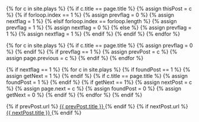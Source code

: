 {% for c in site.plays %}
{% if c.title == page.title %}
  {% assign thisPost = c %}
  {% if forloop.index == 1 %}
    {% assign prevflag = 0 %}
    {% assign nextflag = 1 %}
  {% elsif forloop.index == forloop.length %}
    {% assign prevflag = 1 %}
    {% assign nextflag = 0 %}
  {% else %}
    {% assign prevflag = 1 %}
    {% assign nextflag = 1 %}
  {% endif %}
{% endif %}
{% endfor %}

{% for c in site.plays %}
  {% if c.title == page.title %}
    {% assign prevflag = 0 %}
  {% endif %}
  {% if prevflag == 1 %}
    {% assign prevPost = c %}
    {% assign page.previous = c %}
  {% endif %}
{% endfor %}

{% if nextflag == 1 %}
  {% for c in site.plays %}
    {% if foundPost == 1 %}
      {% assign getNext = 1 %}
    {% endif %}
    {% if c.title == page.title %}
      {% assign foundPost = 1 %}
    {% endif %}
    {% if getNext == 1%}
      {% assign nextPost = c %}
      {% assign page.next = c %}
      {% assign foundPost = 0 %}
      {% assign getNext = 0 %}
    {% endif %}
  {% endfor %}
{% endif %}
<div class="row">
<div class="pagination col-xs-12">
    {% if prevPost.url %}
    <a class="prev" rel="prev" href="{{ prevPost.url }}">
        <span><i class="fa fa-chevron-left" aria-hidden="true"></i> {{ prevPost.title }}</span>
    </a>
    {% endif %}
    {% if nextPost.url %}
    <a class="next" rel="next" href="{{ nextPost.url }}">
        <span>{{ nextPost.title }} <i class="fa fa-chevron-right" aria-hidden="true"></i></span>
    </a>
    {% endif %}
</div>
</div>